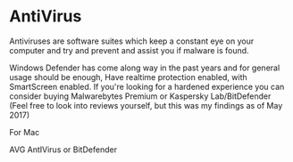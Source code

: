 # **AntiVirus**

Antiviruses are software suites which keep a constant eye on your computer and try and prevent and assist you if malware is found.

Windows Defender has come along way in the past years and for general usage should be enough, Have realtime protection enabled, with SmartScreen enabled. If you're looking for a hardened experience you can consider buying Malwarebytes Premium or Kaspersky Lab/BitDefender \(Feel free to look into reviews yourself, but this was my findings as of May 2017\)

For Mac

AVG AntIVirus or BitDefender

